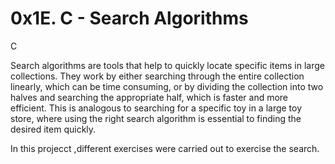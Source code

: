 # 0x1E. C - Search Algorithms
C


Search algorithms are tools that help to quickly locate specific items in large collections. They work by either searching through the entire collection linearly, which can be time consuming, or by dividing the collection into two halves and searching the appropriate half, which is faster and more efficient. This is analogous to searching for a specific toy in a large toy store, where using the right search algorithm is essential to finding the desired item quickly.

In this projecct ,different exercises were carried out to exercise the search.

